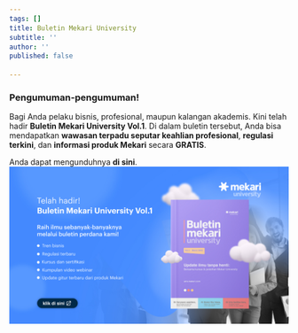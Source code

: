 ```yaml
---
tags: []
title: Buletin Mekari University
subtitle: ''
author: ''
published: false

---
```

### **Pengumuman-pengumuman!**

Bagi Anda pelaku bisnis, profesional, maupun kalangan akademis. Kini telah hadir **Buletin Mekari University Vol.1**. Di dalam buletin tersebut, Anda bisa mendapatkan **wawasan terpadu seputar keahlian profesional**, **regulasi terkini**, dan **informasi produk Mekari** secara **GRATIS**.

Anda dapat mengunduhnya **di sini**.  
![](/uploads/slide-1.jpg)